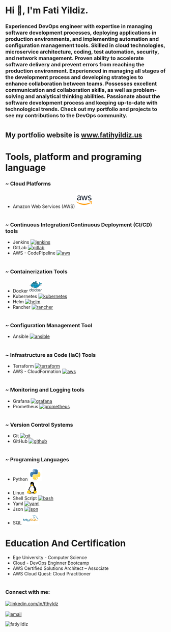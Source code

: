<h1 align="left">Hi 👋, I'm Fati Yildiz.</h1>
<h3 align="left">Experienced DevOps engineer with expertise in managing software development processes, deploying applications in production environments, and implementing automation and configuration management tools. Skilled in cloud technologies, microservice architecture, coding, test automation, security, and network management. Proven ability to accelerate software delivery and prevent errors from reaching the production environment. Experienced in managing all stages of the development process and developing strategies to enhance collaboration between teams. Possesses excellent communication and collaboration skills, as well as problem-solving and analytical thinking abilities. Passionate about the software development process and keeping up-to-date with technological trends. Check out my portfolio and projects to see my contributions to the DevOps community. </h3>

#

## My portfolio website is www.fatihyildiz.us

# Tools, platform and programing language
### ~ Cloud Platforms
  - Amazon Web Services (AWS) <a href="https://aws.amazon.com"  rel="noreferrer"> <img src="https://raw.githubusercontent.com/devicons/devicon/master/icons/amazonwebservices/amazonwebservices-original-wordmark.svg" width="50" height="50"/> </a>
#

### ~ Continuous Integration/Continuous Deployment (CI/CD) tools
  - Jenkins   <a href="https://www.jenkins.io" target="_blank" rel="noreferrer"> <img src="https://www.vectorlogo.zone/logos/jenkins/jenkins-icon.svg" alt="jenkins" width="40" height="40"/> </a>
  - GitLab  <a href="https://about.gitlab.com/"> <img src="https://www.vectorlogo.zone/logos/gitlab/gitlab-tile.svg" alt="gitlab" width="40" height="40"> </a>
  - AWS - CodePipeline   <a href="https://aws.amazon.com/codepipeline/" target="_blank" rel="noreferrer"> <img src="https://www.vectorlogo.zone/logos/amazon_aws/amazon_aws-icon.svg" alt="aws" width="40" height="40"/> </a>
#

### ~ Containerization Tools
  - Docker   <a href="https://www.docker.com/" target="_blank" rel="noreferrer"> <img src="https://raw.githubusercontent.com/devicons/devicon/master/icons/docker/docker-original-wordmark.svg" alt="docker" width="40" height="40"/> </a> 
  - Kubernetes <a href="https://kubernetes.io" target="_blank" rel="noreferrer"> <img src="https://www.vectorlogo.zone/logos/kubernetes/kubernetes-icon.svg" alt="kubernetes" width="40" height="40"/> </a> 
  - Helm <a href="https://helm.sh/" target="_blank" rel="noreferrer"> <img src="https://www.vectorlogo.zone/logos/helmsh/helmsh-ar21.svg" alt="helm" width="60" height="40"/> </a>
  - Rancher <a href="https://www.rancher.com/" target="_blank" rel="noreferrer"> <img src="https://www.vectorlogo.zone/logos/rancher/rancher-icon.svg" alt="rancher" width="60" height="40"/> </a>
#

### ~ Configuration Management Tool
  - Ansible <a href="https://www.ansible.com/" target="_blank" rel="noreferrer"> <img src="https://www.vectorlogo.zone/logos/ansible/ansible-icon.svg" alt="ansible" width="40" height="40"/> </a> 
#

### ~ Infrastructure as Code (IaC) Tools
  - Terraform <a href="https://www.terraform.io/" target="_blank" rel="noreferrer"> <img src="https://www.vectorlogo.zone/logos/terraformio/terraformio-icon.svg" alt="terraform" width="40" height="40"/> </a>
  - AWS - CloudFormation <a href="https://aws.amazon.com/cloudformation/" target="_blank" rel="noreferrer"> <img src="https://www.vectorlogo.zone/logos/amazon_cloudformation/amazon_cloudformation-ar21.svg" alt="aws" width="90" height="50"/> </a>
#

### ~ Monitoring and Logging tools
  - Grafana <a href="https://grafana.com/" target="_blank" rel="noreferrer"> <img src="https://www.vectorlogo.zone/logos/grafana/grafana-icon.svg" alt="grafana" width="40" height="40"/> </a>
  - Prometheus <a href="https://prometheus.io/" target="_blank" rel="noreferrer"> <img src="https://www.vectorlogo.zone/logos/prometheusio/prometheusio-icon.svg" alt="prometheus" width="40" height="40"/> </a>
#

### ~ Version Control Systems
  - Git <a href="https://git-scm.com/" target="_blank" rel="noreferrer"> <img src="https://www.vectorlogo.zone/logos/git-scm/git-scm-icon.svg" alt="git" width="40" height="40"/> </a>
  - GitHub <a href="https://github.com/" target="_blank" rel="noreferrer"> <img src="https://www.vectorlogo.zone/logos/github/github-icon.svg" alt="github" width="40" height="40"/> </a>
#

### ~ Programing Languages
  - Python <a href="https://www.python.org" target="_blank" rel="noreferrer"> <img src="https://raw.githubusercontent.com/devicons/devicon/master/icons/python/python-original.svg" alt="python" width="40" height="40"/> </a>
  - Linux <a href="https://www.linux.org/" target="_blank" rel="noreferrer"> <img src="https://raw.githubusercontent.com/devicons/devicon/master/icons/linux/linux-original.svg" alt="linux" width="40" height="40"/> </a> 
  - Shell Script <a href="https://www.gnu.org/software/bash/" target="_blank" rel="noreferrer"> <img src="https://www.vectorlogo.zone/logos/gnu_bash/gnu_bash-icon.svg" alt="bash" width="40" height="40"/> </a> 
  - Yaml <a href="https://yaml.org/" target="_blank" rel="noreferrer"> <img src="https://www.vectorlogo.zone/logos/yaml/yaml-icon.svg" alt="yaml" width="60" height="40"/> </a>
  - Json <a href="https://www.json.org/json-en.html" target="_blank" rel="noreferrer"> <img src="https://www.vectorlogo.zone/logos/json/json-ar21.svg" alt="json" width="60" height="40"/> </a> 
  - SQL <a href="https://www.mysql.com/" target="_blank" rel="noreferrer"> <img src="https://raw.githubusercontent.com/devicons/devicon/master/icons/mysql/mysql-original-wordmark.svg" alt="mysql" width="50" height="40"/> </a> 
#

# Education And Certification

- Ege University - Computer Science
- Cloud - DevOps Enginner Bootcamp
- AWS Certified Solutions Architect – Associate
- AWS Cloud Quest: Cloud Practitioner

#

<h3 align="left">Connect with me:</h3>
<p align="left">
<a href="https://www.linkedin.com/in/fthyldz/" target="blank"><img align="center" src="https://raw.githubusercontent.com/rahuldkjain/github-profile-readme-generator/master/src/images/icons/Social/linked-in-alt.svg" alt="linkedin.com/in/fthyldz" height="30" width="40" /></a>
 
<a href="mailto:fatihyildiz8935@gmail.com" target="blank"><img align="center" src="https://img.icons8.com/?size=512&id=X0mEIh0RyDdL&format=png" alt="email" height="40" width="40" /></a>

</p>

<p><img align="left" src="https://github-readme-stats.vercel.app/api/top-langs?username=fatiyildiz&show_icons=true&locale=en&layout=compact" alt="fatiyildiz" /></p>

